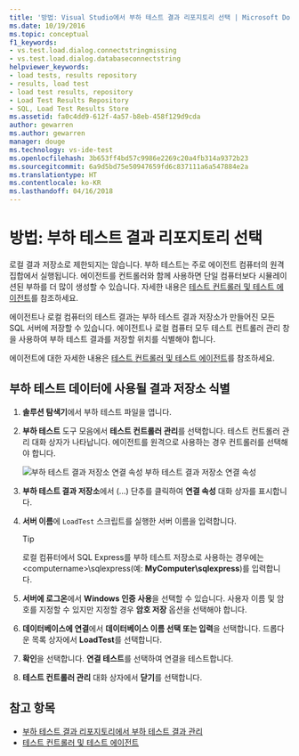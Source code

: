 ```yaml
---
title: '방법: Visual Studio에서 부하 테스트 결과 리포지토리 선택 | Microsoft Docs'
ms.date: 10/19/2016
ms.topic: conceptual
f1_keywords:
- vs.test.load.dialog.connectstringmissing
- vs.test.load.dialog.databaseconnectstring
helpviewer_keywords:
- load tests, results repository
- results, load test
- load test results, repository
- Load Test Results Repository
- SQL, Load Test Results Store
ms.assetid: fa0c4dd9-612f-4a57-b8eb-458f129d9cda
author: gewarren
ms.author: gewarren
manager: douge
ms.technology: vs-ide-test
ms.openlocfilehash: 3b653ff4bd57c9986e2269c20a4fb314a9372b23
ms.sourcegitcommit: 6a9d5bd75e50947659fd6c837111a6a547884e2a
ms.translationtype: HT
ms.contentlocale: ko-KR
ms.lasthandoff: 04/16/2018
---
```

# <a name="how-to-select-a-load-test-results-repository"></a>방법: 부하 테스트 결과 리포지토리 선택

로컬 결과 저장소로 제한되지는 않습니다. 부하 테스트는 주로 에이전트 컴퓨터의 원격 집합에서 실행됩니다. 에이전트를 컨트롤러와 함께 사용하면 단일 컴퓨터보다 시뮬레이션된 부하를 더 많이 생성할 수 있습니다. 자세한 내용은 [테스트 컨트롤러 및 테스트 에이전트](configure-test-agents-and-controllers-for-load-tests.md)를 참조하세요.

에이전트나 로컬 컴퓨터의 테스트 결과는 부하 테스트 결과 저장소가 만들어진 모든 SQL 서버에 저장할 수 있습니다. 에이전트나 로컬 컴퓨터 모두 테스트 컨트롤러 관리 창을 사용하여 부하 테스트 결과를 저장할 위치를 식별해야 합니다.

에이전트에 대한 자세한 내용은 [테스트 컨트롤러 및 테스트 에이전트](configure-test-agents-and-controllers-for-load-tests.md)를 참조하세요.

## <a name="identify-a-results-store-for-load-test-data"></a>부하 테스트 데이터에 사용될 결과 저장소 식별

1.  **솔루션 탐색기**에서 부하 테스트 파일을 엽니다.

2.  **부하 테스트** 도구 모음에서 **테스트 컨트롤러 관리**를 선택합니다. 테스트 컨트롤러 관리 대화 상자가 나타납니다. 에이전트를 원격으로 사용하는 경우 컨트롤러를 선택해야 합니다.

     ![부하 테스트 결과 저장소 연결 속성](../test/media/loadtestconnectionproperties.png "LoadTestConnectionProperties") 부하 테스트 결과 저장소 연결 속성

3.  **부하 테스트 결과 저장소**에서 (…) 단추를 클릭하여 **연결 속성** 대화 상자를 표시합니다.

4.  **서버 이름**에 `LoadTest` 스크립트를 실행한 서버 이름을 입력합니다.

    > [!TIP]
    > 로컬 컴퓨터에서 SQL Express를 부하 테스트 저장소로 사용하는 경우에는 \<computername>\sqlexpress(예: **MyComputer\sqlexpress**)를 입력합니다.

5.  **서버에 로그온**에서 **Windows 인증 사용**을 선택할 수 있습니다. 사용자 이름 및 암호를 지정할 수 있지만 지정할 경우 **암호 저장** 옵션을 선택해야 합니다.

6.  **데이터베이스에 연결**에서 **데이터베이스 이름 선택 또는 입력**을 선택합니다. 드롭다운 목록 상자에서 **LoadTest**를 선택합니다.

7.  **확인**을 선택합니다. **연결 테스트**를 선택하여 연결을 테스트합니다.

8.  **테스트 컨트롤러 관리** 대화 상자에서 **닫기**를 선택합니다.

## <a name="see-also"></a>참고 항목

- [부하 테스트 결과 리포지토리에서 부하 테스트 결과 관리](../test/manage-load-test-results-in-the-load-test-results-repository.md)
- [테스트 컨트롤러 및 테스트 에이전트](configure-test-agents-and-controllers-for-load-tests.md)